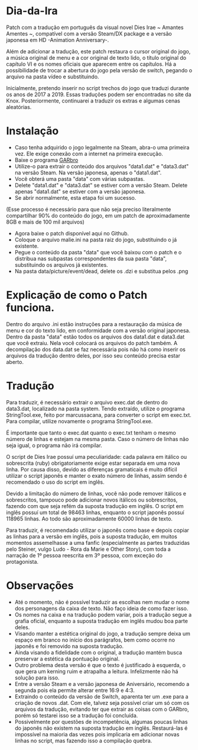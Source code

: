 # Dia-da-Ira

Patch com a tradução em português da visual novel Dies Irae ~ Amantes Amentes ~, compatível com a versão Steam/DX package e a versão japonesa em HD -Animation Anniversary-.

Além de adicionar a tradução, este patch restaura o cursor original do jogo, a música original de menu e a cor original de texto lido, o título original do capítulo VI e os nomes oficiais que aparecem entre os capítulos.
Há a possibilidade de trocar a abertura do jogo pela versão de switch, pegando o arquivo na pasta vídeo e substituindo.

Inicialmente, pretendo inserir no script trechos do jogo que traduzi durante os anos de 2017 a 2019. Essas traduções podem ser encontradas no site da Knox.
Posteriormente, continuarei a traduzir os extras e algumas cenas aleatórias.

# Instalação
- Caso tenha adquirido o jogo legalmente na Steam, abra-o uma primeira vez. Ele exige conexão com a internet na primeira execução.
- Baixe o programa [GARbro](https://github.com/morkt/GARbro/releases/tag/v1.5.44)
- Utilize-o para extrair o conteúdo dos arquivos "data1.dat" e "data3.dat" na versão Steam. Na versão japonesa, apenas o "data1.dat".
- Você obterá uma pasta "data" com várias subpastas.
- Delete "data1.dat" e "data3.dat" se estiver com a versão Steam. Delete apenas "data1.dat" se estiver com a versão japonesa.
- Se abrir normalmente, esta etapa foi um sucesso.

(Esse processo é necessário para que não seja preciso literalmente compartilhar 90% do conteúdo do jogo, em um patch de aproximadamente 8GB e mais de 100 mil arquivos)

- Agora baixe o patch disponível aqui no Github.
- Coloque o arquivo malie.ini na pasta raiz do jogo, substituindo o já existente.
- Pegue o conteúdo da pasta "data" que você baixou com o patch e o distribua nas subpastas correspondentes da sua pasta "data", substituindo os arquivos já existentes.
- Na pasta data/picture/event/dead, delete os .dzi e substitua pelos .png
# Explicação de como o Patch funciona.

Dentro do arquivo .ini estão instruções para a restauração da música de menu e cor do texto lido, em conformidade com a versão original japonesa.
Dentro da pasta "data" estão todos os arquivos dos data1.dat e data3.dat que você extraiu. Nela você colocará os arquivos do patch também.
A decompilação dos data.dat se faz necessária pois não há como inserir os arquivos da tradução dentro deles, por isso seu conteúdo precisa estar aberto.


# Tradução

Para traduzir, é necessário extrair o arquivo exec.dat de dentro do data3.dat, localizado na pasta system.
Tendo extraído, utilize o programa StringTool.exe, feito por marcussacana, para converter o script em exec.txt.
Para compilar, utilize novamente o programa StringTool.exe.

É importante que tanto o exec.dat quanto o exec.txt tenham o mesmo número de linhas e estejam na mesma pasta.
Caso o número de linhas não seja igual, o programa não irá compilar.

O script de Dies Irae possuí uma peculiaridade: cada palavra em itálico ou sobrescrita (ruby) obrigatoriamente exige estar separada em uma nova linha. 
Por causa disso, devido as diferenças gramaticais é muito difícil utilizar o script japonês e manter o exato número de linhas, assim sendo é recomendado o uso do script em inglês.

Devido a limitação do número de linhas, você não pode remover itálicos e sobrescritos, tampouco pode adicionar novos itálicos ou sobrescritos, fazendo com que seja refém da suposta tradução em inglês.
O script em inglês possuí um total de 98463 linhas, enquanto o script japonês possuí 118965 linhas. Ao todo são aproximadamente 60000 linhas de texto.

Para traduzir, é recomendado utilizar o japonês como base e depois copiar as linhas para a versão em inglês, pois a suposta tradução, em muitos momentos assemelhasse a uma fanfic (especialmente as partes traduzidas pelo Steiner, vulgo Ludo - Rora da Marie e Other Story), com toda a narração de 1º pessoa reescrita em 3º pessoa, com exceção do protagonista.

# Observações

- Até o momento, não é possível traduzir as escolhas nem mudar o nome dos personagens da caixa de texto. Não faço ideia de como fazer isso.
- Os nomes na caixa e na tradução podem variar, pois a tradução segue a grafia oficial, enquanto a suposta tradução em inglês mudou boa parte deles.
- Visando manter a estética original do jogo, a tradução sempre deixa um espaço em branco no início dos parágrafos, bem como ocorre no japonês e foi removido na suposta tradução.
- Ainda visando a fidelidade com o original, a tradução mantém busca preservar a estética da pontuação original.
- Outro problema desta versão é que o texto é justificado à esquerda, o que gera um kerning ruim e atrapalha a leitura.
Infelizmente não há solução para isso.
- Entre a versão Steam e a versão japonesa de Aniversário, recomendo a segunda pois ela permite alterar entre 16:9 e 4:3.
- Extraindo o conteúdo da versão de Switch, aparenta ter um .exe para a criação de novos .dat. Com ele, talvez seja possível criar um só com os arquivos da tradução, evitando ter que extrair as coisas com o GARbro, porém só testarei isso se a tradução foi concluída.
- Possivelmente por questões de incompetência, algumas poucas linhas do japonês não existem na suposta tradução em inglês. Restaurá-las é impossível na maioria das vezes pois implicaria em adicionar novas linhas no script, mas fazendo isso a compilação quebra.
